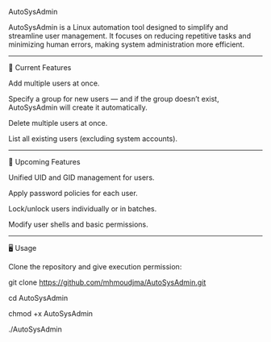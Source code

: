 AutoSysAdmin

AutoSysAdmin is a Linux automation tool designed to simplify and streamline user management.
It focuses on reducing repetitive tasks and minimizing human errors, making system administration more efficient.


---

🚀 Current Features

Add multiple users at once.

Specify a group for new users — and if the group doesn’t exist, AutoSysAdmin will create it automatically.

Delete multiple users at once.

List all existing users (excluding system accounts).



---

🔧 Upcoming Features

Unified UID and GID management for users.

Apply password policies for each user.

Lock/unlock users individually or in batches.

Modify user shells and basic permissions.



---

🖥️ Usage

Clone the repository and give execution permission:

git clone https://github.com/mhmoudjma/AutoSysAdmin.git

cd AutoSysAdmin

chmod +x AutoSysAdmin

./AutoSysAdmin

